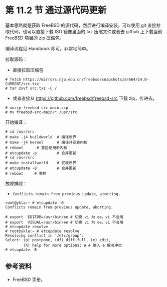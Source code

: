 # 第 11.2 节 通过源代码更新

基本思路就是获取 FreeBSD 的源代码，然后进行编译安装。可以使用 git 直接拉取代码，也可以直接下载 ISO 镜像里面的 txz 压缩文件或者去 github 上下载当前 FreeBSD 项目的 zip 压缩包。

编译流程见 Handbook 即可。非常地简单。

拉取源码：

- 直接拉取压缩包

```shell-session
# fetch https://mirrors.nju.edu.cn/freebsd/snapshots/arm64/14.0-CURRENT/src.txz
# tar zxvf src.txz -C /
```

- 或者直接从 <https://github.com/freebsd/freebsd-src> 下载 zip，传进去。

```shell-session
# unzip freebsd-src-main.zip
# mv freebsd-src-main/* /usr/src
```

开始编译：

```shell-session
# cd /usr/src
# make -j4 buildworld  # 编译世界
# make -j4 kernel      # 编译并安装内核
# reboot      # 重启使用新内核
# etcupdate -p         # 合并更新 
# cd /usr/src         
# make installworld    # 安装世界 
# etcupdate -B         # 合并更新
# reboot     # 重启
```

故障排除：

- `Conflicts remain from previous update, aborting.`


```shell-session
root@ykla:~ # etcupdate -B     
Conflicts remain from previous update, aborting.

```
```shell-session
# export  EDITOR=/usr/bin/ee # 切换 vi 为 ee，vi 不会用
# export  VISUAL=/usr/bin/ee # 切换 vi 为 ee，vi 不会用
# etcupdate resolve
# root@ykla:~ # etcupdate resolve
Resolving conflict in '/etc/group':
Select: (p) postpone, (df) diff-full, (e) edit,
        (h) help for more options: e # 输入 e 解决冲突
# etcupdate -B 
```
## 参考资料

- FreeBSD 手册。

